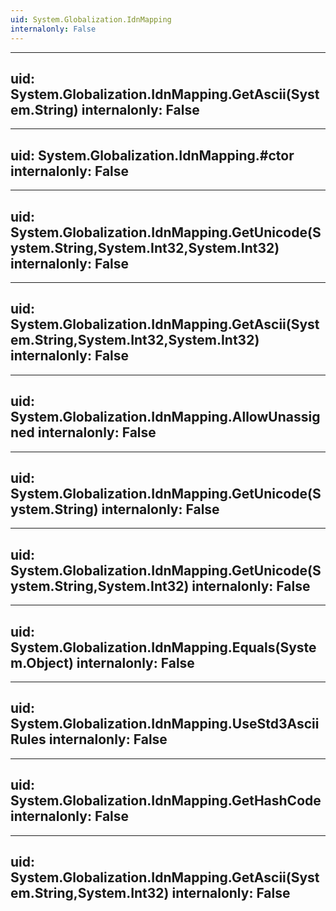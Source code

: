 ```yaml
---
uid: System.Globalization.IdnMapping
internalonly: False
---
```


---
uid: System.Globalization.IdnMapping.GetAscii(System.String)
internalonly: False
---

---
uid: System.Globalization.IdnMapping.#ctor
internalonly: False
---

---
uid: System.Globalization.IdnMapping.GetUnicode(System.String,System.Int32,System.Int32)
internalonly: False
---

---
uid: System.Globalization.IdnMapping.GetAscii(System.String,System.Int32,System.Int32)
internalonly: False
---

---
uid: System.Globalization.IdnMapping.AllowUnassigned
internalonly: False
---

---
uid: System.Globalization.IdnMapping.GetUnicode(System.String)
internalonly: False
---

---
uid: System.Globalization.IdnMapping.GetUnicode(System.String,System.Int32)
internalonly: False
---

---
uid: System.Globalization.IdnMapping.Equals(System.Object)
internalonly: False
---

---
uid: System.Globalization.IdnMapping.UseStd3AsciiRules
internalonly: False
---

---
uid: System.Globalization.IdnMapping.GetHashCode
internalonly: False
---

---
uid: System.Globalization.IdnMapping.GetAscii(System.String,System.Int32)
internalonly: False
---
